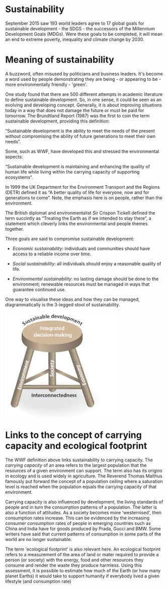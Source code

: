 # Sustainability

September 2015 saw 193 world leaders agree to 17 global goals for sustainable development - the SDGS - the successors of the Millennium Development Goals (MDGs). Were these goals to be completed, it will mean an end to extreme poverty, inequality and climate change by 2030.

# Meaning of sustainability

A buzzword, often misused by politicians and business leaders. It's become a word used by people demonstrating they are being - or appearing to be - more environmentally friendly - &apos;green&apos;.

One study found that there are 500 different attempts in academic literature to define sustainable development. So, in one sense, it could be seen as an evolving and developing concept. Generally, it is about improving situations today in a way that does not damage the future or must be paid for tomorrow. The Brundtland Report (1987) was the first to coin the term sustainable development, providing this definition:

&ldquo;Sustainable development is the ability to meet the needs of the present without compromising the ability of future generations to meet their own needs&rdquo;.

Some, such as WWF, have developed this and stressed the environmental aspects:

&ldquo;Sustainable development is maintaining and enhancing the quality of human life while living within the carrying capacity of supporting ecosystems&ldquo;.

In 1999 the UK Department for the Environment Transport and the Regions (DETR) defined it as &ldquo;A better quality of life for everyone, now and for generations to come&rdquo;. Note, the emphasis here is on people, rather than the environment.

The British diplomat and environmentalist Sir Crispon Tickell defined the term succintly as &ldquo;Treating the Earth as if we intended to stay there&rdquo;, a statement which cleverly links the environmental and people themes together.

Three goals are said to compromise sustainable development: 

- _Economic sustainability_: individuals and communities should have access to a reliable income over time.

- _Social sustainability_: all individuals should enjoy a reasonable quality of life.

- _Environmental sustainability_: no lasting damage should be done to the environment; renewable resources must be managed in ways that guarantee continued use.

One way to visualise these ideas and how they can be managed, diagrammatically is the 3-legged stool of sustainability.

<img src=".pix/figure2.webp">

# Links to the concept of carrying capacity and ecological footprint

The WWF definition above links sustainability to carrying capacity. The *carrying capacity* of an area refers to the largest population that the resources of a given environment can support. The term also has its origins in ecology and is used widely in agriculture. The Reverend Thomas Malthus famously put forward the concept of a population ceiling where a saturation level is reached when the population equals the carrying capacity of that environment. 

Carrying capacity is also influenced by
development, the living standards of
people and in turn the consumption
patterns of a population. The latter is
also a function of attitudes. As a
society becomes more
&apos;westernised&apos;, then consumption
rates increase. This can be evidenced by
the increasing consumer consumption rates
of people in emerging countries such as
China and India have for goods produced
by Prada, Gucci and BMW. Some writers
have said that current patterns of
consumption in some parts of the world
are no longer sustainable. 

The term &apos;ecological footprint&apos; is also relevant here. An ecological footprint refers to a measurement of the area of land or mater required to provide a person (or society) with the energy, food and other resources they consume and render the waste they produce harmless. Using this assessment, it is possible to estimate how much of the Earth (or how many planet Earths) it would take to support humanity if everybody lived a given lifestyle (and consumption rate)
